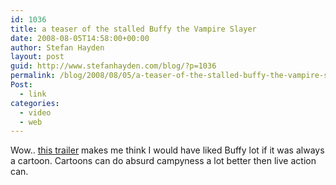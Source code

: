 ```yaml
---
id: 1036
title: a teaser of the stalled Buffy the Vampire Slayer
date: 2008-08-05T14:58:00+00:00
author: Stefan Hayden
layout: post
guid: http://www.stefanhayden.com/blog/?p=1036
permalink: /blog/2008/08/05/a-teaser-of-the-stalled-buffy-the-vampire-slayer/
Post:
  - link
categories:
  - video
  - web
---
```

Wow.. <a href="http://www.youtube.com/watch?v=mnUvZP7-5LM">this trailer</a> makes me think I would have liked Buffy lot if it was always a cartoon. Cartoons can do absurd campyness a lot better then live action can.

<object width="425" height="344"><param name="movie" value="http://www.youtube.com/v/mnUvZP7-5LM&hl=en&fs=1"></param><param name="wmode" value="transparent"></param><param name="allowFullScreen" value="true"></param><embed src="http://www.youtube.com/v/mnUvZP7-5LM&hl=en&fs=1" type="application/x-shockwave-flash" allowfullscreen="true" wmode="transparent" width="425" height="344"></embed></object>